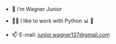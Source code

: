 - 👋 i'm Wagner Junior

- 👨‍💻 I like to work with Python 📊 🐍

- 📫 E-mail: junior.wagner137@gmail.com

